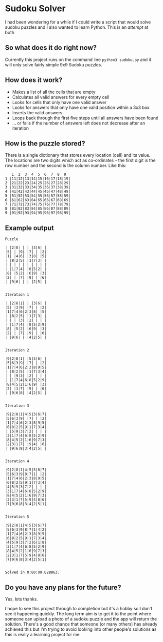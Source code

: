 # Sudoku Solver
I had been wondering for a while if I could write a script that would solve sudoku puzzles and I also wanted to learn Python. This is an *attempt* at both.

## So what does it do right now?
Currently this project runs on the command line `python3 sudoku.py` and it will only solve fairly simple 9x9 Sudoku puzzles.

## How does it work?
- Makes a list of all the cells that are empty
- Calculates all valid answers for every empty cell
- Looks for cells that only have one valid answer
- Looks for answers that only have one valid position within a 3x3 box
- Inserts the valid answers
- Loops back through the first five steps until all answers have been found
- ... or fails if the number of answers left does not decrease after an iteration

## How is the puzzle stored?
There is a single dictionary that stores every location (cell) and its value. The locations are two digits which act as co-ordinates - the first digit is the row number and the second is the column number. Like this:

```
   1  2  3  4  5  6  7  8  9
1 |11|12|13|14|15|16|17|18|19|
2 |21|22|23|24|25|26|27|28|29|
3 |31|32|33|34|35|36|37|38|39|
4 |41|42|43|44|45|46|47|48|49|
5 |51|52|53|54|55|56|57|58|59|
6 |61|62|63|64|65|66|67|68|69|
7 |71|72|73|74|75|76|77|78|79|
8 |81|82|83|84|85|86|87|88|89|
9 |91|92|93|94|95|96|97|98|99|
```


## Example output
```
Puzzle

| |2|8| | | |3|6| |
|5| | |9| |7| | |2|
|1| |4|6| |3|8| |5|
| |8|2|5| |1|7|3| |
| | | | | | | | | |
| |1|7|4| |8|5|2| |
|8| |5|2| |6|9| |3|
|2| | |7| |9| | |6|
| |9|6| | | |2|5| |


Iteration 1

| |2|8|1| | |3|6| |
|5| |3|9| |7| | |2|
|1|7|4|6|2|3|8| |5|
| |8|2|5| |1|7|3| |
| | | |3| |2| | | |
| |1|7|4| |8|5|2|9|
|8| |5|2| |6|9| |3|
|2| | |7| |9| | |6|
| |9|6| | |4|2|5| |


Iteration 2

|9|2|8|1| |5|3|6| |
|5|6|3|9| |7| | |2|
|1|7|4|6|2|3|8|9|5|
| |8|2|5| |1|7|3|4|
| | |9|3| |2| | | |
| |1|7|4|6|8|5|2|9|
|8|4|5|2|1|6|9| |3|
|2| |1|7| |9| | |6|
| |9|6|8| |4|2|5| |


Iteration 3

|9|2|8|1|4|5|3|6|7|
|5|6|3|9| |7| | |2|
|1|7|4|6|2|3|8|9|5|
|6|8|2|5|9|1|7|3|4|
| |5|9|3|7|2| | | |
|3|1|7|4|6|8|5|2|9|
|8|4|5|2|1|6|9|7|3|
|2|3|1|7| |9|4| |6|
| |9|6|8|3|4|2|5| |


Iteration 4

|9|2|8|1|4|5|3|6|7|
|5|6|3|9|8|7|1| |2|
|1|7|4|6|2|3|8|9|5|
|6|8|2|5|9|1|7|3|4|
|4|5|9|3|7|2| | | |
|3|1|7|4|6|8|5|2|9|
|8|4|5|2|1|6|9|7|3|
|2|3|1|7|5|9|4|8|6|
|7|9|6|8|3|4|2|5|1|


Iteration 5

|9|2|8|1|4|5|3|6|7|
|5|6|3|9|8|7|1|4|2|
|1|7|4|6|2|3|8|9|5|
|6|8|2|5|9|1|7|3|4|
|4|5|9|3|7|2|6|1|8|
|3|1|7|4|6|8|5|2|9|
|8|4|5|2|1|6|9|7|3|
|2|3|1|7|5|9|4|8|6|
|7|9|6|8|3|4|2|5|1|


Solved in 0:00:00.028963.
```

## Do you have any plans for the future?
Yes, lots thanks.

I hope to see this project through to completion but it's a hobby so I don't see it happening quickly. The long term aim is to get it to the point where someone can upload a photo of a sudoku puzzle and the app will return the solution. There's a good chance that someone (or many others) has already achieved this but I'm trying to avoid looking into other people's solutions as this is really a learning project for me.
